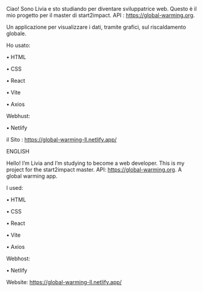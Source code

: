 Ciao! Sono Livia e sto studiando per diventare sviluppatrice web. Questo è il mio progetto per il master di start2impact. API : https://global-warming.org.

 Un applicazione per visualizzare i dati, tramite grafici, sul riscaldamento globale.

Ho usato: 

•	HTML

•	CSS

•	React

•	Vite

•	Axios

Webhust:

•	Netlify

il Sito : https://global-warming-ll.netlify.app/


ENGLISH


Hello! I’m Livia and I’m studying to become a web developer.
This is my project for the start2impact master. API: https://global-warming.org.
A global warming app.

I used:

•	HTML 

•	CSS

•	React

•	Vite

•	Axios

Webhost:

•	Netlify

Website: https://global-warming-ll.netlify.app/